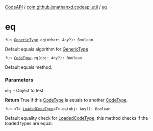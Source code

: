 [CodeAPI](../index.md) / [com.github.jonathanxd.codeapi.util](index.md) / [eq](.)

# eq

`fun `[`GenericType`](../com.github.jonathanxd.codeapi.type/-generic-type/index.md)`.eq(other: Any?): Boolean`

Default equals algorithm for [GenericType](../com.github.jonathanxd.codeapi.type/-generic-type/index.md)

`fun `[`CodeType`](../com.github.jonathanxd.codeapi.type/-code-type/index.md)`.eq(obj: Any?): Boolean`

Default equals method.

### Parameters

`obj` - Object to test.

**Return**
True if this [CodeType](../com.github.jonathanxd.codeapi.type/-code-type/index.md) is equals to another [CodeType](../com.github.jonathanxd.codeapi.type/-code-type/index.md).

`fun <T> `[`LoadedCodeType`](../com.github.jonathanxd.codeapi.type/-loaded-code-type/index.md)`<T>.eq(obj: Any?): Boolean`

Default equality check for [LoadedCodeType](../com.github.jonathanxd.codeapi.type/-loaded-code-type/index.md), this method checks if the loaded types are equal.

